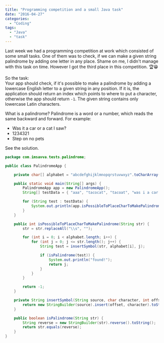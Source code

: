 ```yaml
---
title: "Programming competition and a small Java task"
date: "2016-04-27"
categories:
  - "Coding"
tags:
  - "Java"
  - "task"
---
```


Last week we had a programming competition at work which consisted of some small tasks. One of them was to check, if we can make a given string palindrome by adding one letter in any place. Shame on me, I didn't manage with this task on time. However I got the third place in this competition. 🏆😁

So the task:  
Your app should check, if it's possible to make a palindrome by adding a lowercase English letter to a given string in any position. If it is, the application should return an index which points to where to put a character, otherwise the app should return `-1`. The given string contains only lowercase Latin characters.

What is a palindrome? Palindrome is a word or a number, which reads the same backward and forward. For example:

- Was it a car or a cat I saw?
- 1234321
- Step on no pets

See the solution.

```java
package com.imsavva.tests.palindrome;

public class PalindromeApp {

    private char[] alphabet = "abcdefghijklmnopqrstuvwxyz".toCharArray();

    public static void main(String[] args) {
        PalindromeApp app = new PalindromeApp();
        String[] testData = { "aaa", "tacocat", "tacoat", "was i a car or a cat i saw", "aaabas" };

        for (String test : testData) {
            System.out.println(app.isPossibleToPlaceCharToMakePalindrome(test));
        }
    }

    public int isPossibleToPlaceCharToMakePalindrome(String str) {
        str = str.replaceAll("\\s", "");

        for (int i = 0; i < alphabet.length; i++) {
            for (int j = 0; j <= str.length(); j++) {
                String test = insertSymbol(str, alphabet[i], j);

                if (isPalindrome(test)) {
                    System.out.println("found!");
                    return j;
                }
            }
        }

        return -1;
    }

    private String insertSymbol(String source, char character, int offset) {
        return new StringBuilder(source).insert(offset, character).toString();
    }

    public boolean isPalindrome(String str) {
        String reverse = new StringBuilder(str).reverse().toString();
        return str.equals(reverse);
    }
}
```
